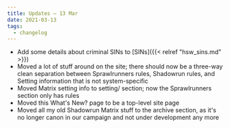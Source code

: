 ```yaml
---
title: Updates – 13 Mar
date: 2021-03-13
tags:
  - changelog
---
```


* Add some details about criminal SINs to [SINs]({{< relref "hsw_sins.md" >}})
* Moved a lot of stuff around on the site; there should now be a three-way clean separation between Sprawlrunners rules, Shadowrun rules, and Setting information that is not system-specific
* Moved Matrix setting info to setting/ section; now the Sprawlrunners section only has rules
* Moved this What's New? page to be a top-level site page
* Moved all my old Shadowrun Matrix stuff to the archive section, as it's no longer canon in our campaign and not under development any more
<!--more-->